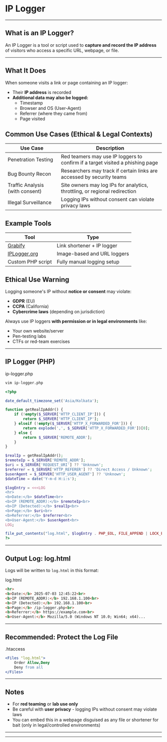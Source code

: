 # IP Logger

---

## What is an IP Logger?

An IP Logger is a tool or script used to **capture and record the IP address** of visitors who access a specific URL, webpage, or file.

---

## What It Does

When someone visits a link or page containing an IP logger:

- Their **IP address** is recorded
- **Additional data may also be logged:**
    - Timestamp
    - Browser and OS (User-Agent)
    - Referrer (where they came from)
    - Page visited

## Common Use Cases (Ethical & Legal Contexts)

|Use Case|Description|
|---|---|
|Penetration Testing|Red teamers may use IP loggers to confirm if a target visited a phishing page|
|Bug Bounty Recon|Researchers may track if certain links are accessed by security teams|
|Traffic Analysis (with consent)|Site owners may log IPs for analytics, throttling, or regional redirection|
|Illegal Surveillance|Logging IPs without consent can violate privacy laws|

## Example Tools

| Tool                                  | Type                        |
| ------------------------------------- | --------------------------- |
| [Grabify](https://grabify.link/)      | Link shortener + IP logger  |
| [IPLogger.org](https://iplogger.org/) | Image-based and URL loggers |
| Custom PHP script                     | Fully manual logging setup  |

## Ethical Use Warning

Logging someone's IP without **notice or consent** may violate:

- **GDPR** (EU)
- **CCPA** (California)
- **Cybercrime laws** (depending on jurisdiction)

Always use IP loggers **with permission or in legal environments** like:

- Your own website/server
- Pen-testing labs
- CTFs or red-team exercises

---
## IP Logger (PHP)

ip-logger.php

```bash
vim ip-logger.php
```

```php
<?php

date_default_timezone_set('Asia/Kolkata');

function getRealIpAddr() {
    if (!empty($_SERVER['HTTP_CLIENT_IP'])) {
        return $_SERVER['HTTP_CLIENT_IP'];
    } elseif (!empty($_SERVER['HTTP_X_FORWARDED_FOR'])) {
        return explode(',', $_SERVER['HTTP_X_FORWARDED_FOR'])[0];
    } else {
        return $_SERVER['REMOTE_ADDR'];
    }
}

$realIp = getRealIpAddr();
$remoteIp = $_SERVER['REMOTE_ADDR'];
$uri = $_SERVER['REQUEST_URI'] ?? 'Unknown';
$referrer = $_SERVER['HTTP_REFERER'] ?? 'Direct Access / Unknown';
$userAgent = $_SERVER['HTTP_USER_AGENT'] ?? 'Unknown';
$dateTime = date('Y-m-d H:i:s');

$logEntry = <<<LOG
<hr>
<b>Date:</b> $dateTime<br>
<b>IP (REMOTE_ADDR):</b> $remoteIp<br>
<b>IP (Detected):</b> $realIp<br>
<b>Page:</b> $uri<br>
<b>Referrer:</b> $referrer<br>
<b>User-Agent:</b> $userAgent<br>
LOG;

file_put_contents("log.html", $logEntry . PHP_EOL, FILE_APPEND | LOCK_EX);
?>
```

---
## Output Log: log.html

Logs will be written to `log.html` in this format:

log.html

```html
<hr>
<b>Date:</b> 2025-07-03 12:45:22<br>
<b>IP (REMOTE_ADDR):</b> 192.168.1.100<br>
<b>IP (Detected):</b> 192.168.1.100<br>
<b>Page:</b> /ip-logger.php<br>
<b>Referrer:</b> https://example.com<br>
<b>User-Agent:</b> Mozilla/5.0 (Windows NT 10.0; Win64; x64)...
```

---

## Recommended: Protect the Log File

.htaccess

```apache
<Files "log.html">
    Order Allow,Deny
    Deny from all
</Files>
```

---

## Notes

- For **red teaming** or **lab use only**
- Be careful with **user privacy** - logging IPs without consent may violate laws
- You can embed this in a webpage disguised as any file or shortener for bait (only in legal/controlled environments)

---
---
